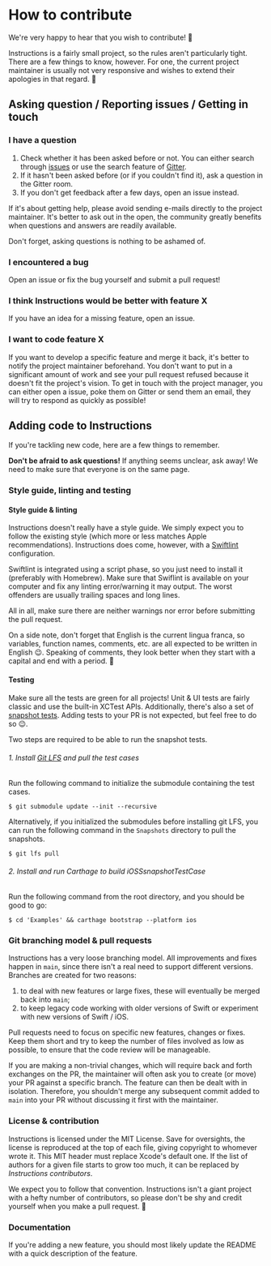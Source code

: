 # How to contribute

We're very happy to hear that you wish to contribute! 🎊

Instructions is a fairly small project, so the rules aren't particularly tight. There are a few things to know, however.
For one, the current project maintainer is usually not very responsive and wishes to extend their apologies in that regard. 🤪

## Asking question / Reporting issues / Getting in touch

### I have a question

1. Check whether it has been asked before or not. You can either search through [issues] or use the search feature of [Gitter].
2. If it hasn't been asked before (or if you couldn't find it), ask a question in the Gitter room.
3. If you don't get feedback after a few days, open an issue instead.

If it's about getting help, please avoid sending e-mails directly to the project maintainer.
It's better to ask out in the open, the community greatly benefits when questions and answers are readily available.

Don't forget, asking questions is nothing to be ashamed of.

[issues]: https://github.com/ephread/Instructions/issues
[Gitter]: https://gitter.im/ephread/Instructions

### I encountered a bug

Open an issue or fix the bug yourself and submit a pull request!

### I think Instructions would be better with feature X

If you have an idea for a missing feature, open an issue.

### I want to code feature X

If you want to develop a specific feature and merge it back, it's better to notify the project maintainer beforehand.
You don't want to put in a significant amount of work and see your pull request refused because it doesn't fit the project's
vision. To get in touch with the project manager, you can either open a issue, poke them on Gitter or send them an email,
they will try to respond as quickly as possible!

## Adding code to Instructions

If you're tackling new code, here are a few things to remember.

**Don't be afraid to ask questions!** If anything seems unclear, ask away! We need to make sure that everyone is on the same page.

### Style guide, linting and testing

#### Style guide & linting

Instructions doesn't really have a style guide. We simply expect you to follow the existing style
(which more or less matches Apple recommendations). Instructions does come, however, with a [Swiftlint] configuration.

Swiftlint is integrated using a script phase, so you just need to install it (preferably with Homebrew). Make
sure that Swiflint is available on your computer and fix any linting error/warning it may output. The worst offenders
are usually trailing spaces and long lines.

All in all, make sure there are neither warnings nor error before submitting the pull request.

On a side note, don't forget that English is the current lingua franca, so variables, function names, comments, etc. are all
expected to be written in English 😉. Speaking of comments, they look better when they start with a capital and end
with a period. 🤘

[Swiftlint]: https://github.com/realm/SwiftLint

#### Testing

Make sure all the tests are green for all projects! Unit & UI tests are fairly classic and use the built-in XCTest APIs. Additionally, there's also a set of [snapshot tests]. Adding tests to your PR is not expected, but feel free to do so 😉.

Two steps are required to be able to run the snapshot tests.

###### 1. Install [Git LFS] and pull the test cases
Run the following command to initialize the submodule containing the test cases.
```shell
$ git submodule update --init --recursive
```

Alternatively, if you initialized the submodules before installing git LFS, you can run the following command in the `Snapshots` directory to pull the snapshots.

```shell
$ git lfs pull
```

[Git LFS]: https://git-lfs.github.com/
[snapshot tests]: https://github.com/uber/ios-snapshot-test-case

###### 2. Install and run Carthage to build iOSSsnapshotTestCase
Run the following command from the root directory, and you should be good to go:

```shell
$ cd 'Examples' && carthage bootstrap --platform ios
```

### Git branching model & pull requests

Instructions has a very loose branching model. All improvements and fixes happen in `main`, since there isn't a real need to support different versions. Branches are created for two reasons:

1. to deal with new features or large fixes, these will eventually be merged back into `main`;
2. to keep legacy code working with older versions of Swift or experiment with new versions of Swift / iOS.

Pull requests need to focus on specific new features, changes or fixes. Keep them short and try to keep the number of files involved as low as possible, to ensure that the code review will be manageable.

If you are making a non-trivial changes, which will require back and forth exchanges on the PR, the maintainer will often ask you to create (or move) your PR against a specific branch. The feature can then be dealt with in isolation. Therefore, you shouldn't merge any subsequent commit added to `main` into your PR without discussing it first with the maintainer.

### License & contribution

Instructions is licensed under the MIT License. Save for oversights, the license is reproduced at the top of each file,
giving copyright to whomever wrote it. This MIT header must replace Xcode's default one. If the list of authors for a
given file starts to grow too much, it can be replaced by _Instructions contributors_.

We expect you to follow that convention. Instructions isn't a giant project with a hefty number of contributors,
so please don't be shy and credit yourself when you make a pull request. 👏

### Documentation

If you're adding a new feature, you should most likely update the README with a quick description of the feature.
